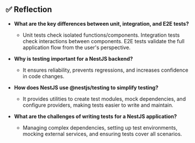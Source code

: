 ## ✅ Reflection

- **What are the key differences between unit, integration, and E2E tests?**

  - Unit tests check isolated functions/components. Integration tests check interactions between components. E2E tests validate the full application flow from the user's perspective.

- **Why is testing important for a NestJS backend?**

  - It ensures reliability, prevents regressions, and increases confidence in code changes.

- **How does NestJS use @nestjs/testing to simplify testing?**

  - It provides utilities to create test modules, mock dependencies, and configure providers, making tests easier to write and maintain.

- **What are the challenges of writing tests for a NestJS application?**
  - Managing complex dependencies, setting up test environments, mocking external services, and ensuring tests cover all scenarios.

